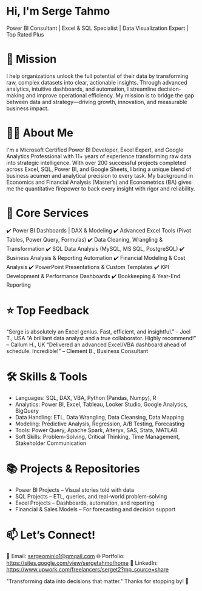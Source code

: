 # Hi, I'm Serge Tahmo
Power BI Consultant | Excel & SQL Specialist | Data Visualization Expert | Top Rated Plus




# 🎯 Mission
I help organizations unlock the full potential of their data by transforming raw, complex datasets into clear, actionable insights.
Through advanced analytics, intuitive dashboards, and automation, I streamline decision-making and improve operational efficiency.
My mission is to bridge the gap between data and strategy—driving growth, innovation, and measurable business impact.




# 👨‍💻 About Me
I'm a Microsoft Certified Power BI Developer, Excel Expert, and Google Analytics Professional with 11+ years of experience transforming raw data into strategic intelligence. With over 200 successful projects completed across Excel, SQL, Power BI, and Google Sheets, I bring a unique blend of business acumen and analytical precision to every task. My background in Economics and Financial Analysis (Master’s) and Econometrics (BA) gives me the quantitative firepower to back every insight with rigor and reliability.



# 💼 Core Services
✔️ Power BI Dashboards | DAX & Modeling
✔️ Advanced Excel Tools (Pivot Tables, Power Query, Formulas)
✔️ Data Cleaning, Wrangling & Transformation
✔️ SQL Data Analysis (MySQL, MS SQL, PostgreSQL)
✔️ Business Analysis & Reporting Automation
✔️ Financial Modeling & Cost Analysis
✔️ PowerPoint Presentations & Custom Templates
✔️ KPI Development & Performance Dashboards
✔️ Bookkeeping & Year-End Reporting



# ⭐ Top Feedback
“Serge is absolutely an Excel genius. Fast, efficient, and insightful.” – Joel T., USA
“A brilliant data analyst and a true collaborator. Highly recommend!” – Callum H., UK
“Delivered an advanced Excel/VBA dashboard ahead of schedule. Incredible!” – Clement B., Business Consultant



# 🛠️ Skills & Tools
- Languages: SQL, DAX, VBA, Python (Pandas, Numpy), R
- Analytics: Power BI, Excel, Tableau, Looker Studio, Google Analytics, BigQuery
- Data Handling: ETL, Data Wrangling, Data Cleansing, Data Mapping
- Modeling: Predictive Analysis, Regression, A/B Testing, Forecasting
- Tools: Power Query, Apache Spark, Alteryx, SAS, Stata, MATLAB
- Soft Skills: Problem-Solving, Critical Thinking, Time Management, Stakeholder Communication




# 📚 Projects & Repositories
- Power BI Projects – Visual stories told with data
- SQL Projects – ETL, queries, and real-world problem-solving 
- Excel Projects – Dashboards, automation, and reporting
- Financial & Sales Models – For forecasting and decision support



# 📫 Let’s Connect!
📩 Email: sergeominio1@gmqail.com
🌐 Portfolio: https://sites.google.com/view/sergetahmo/home
🔗 LinkedIn: https://www.upwork.com/freelancers/serget2?mp_source=share



"Transforming data into decisions that matter."
Thanks for stopping by! 🚀
